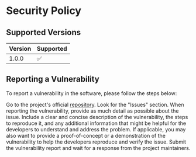 # Security Policy

## Supported Versions

| Version | Supported          |
| ------- | ------------------ |
| 1.0.0   | :white_check_mark: |

## Reporting a Vulnerability

To report a vulnerability in the software, please follow the steps below:

Go to the project's official [repository](https://github.com/Farysh1/Politics-and-War-Web-Tools).
Look for the "Issues" section.
When reporting the vulnerability, provide as much detail as possible about the issue. Include a clear and concise description of the vulnerability, the steps to reproduce it, and any additional information that might be helpful for the developers to understand and address the problem.
If applicable, you may also want to provide a proof-of-concept or a demonstration of the vulnerability to help the developers reproduce and verify the issue.
Submit the vulnerability report and wait for a response from the project maintainers.
